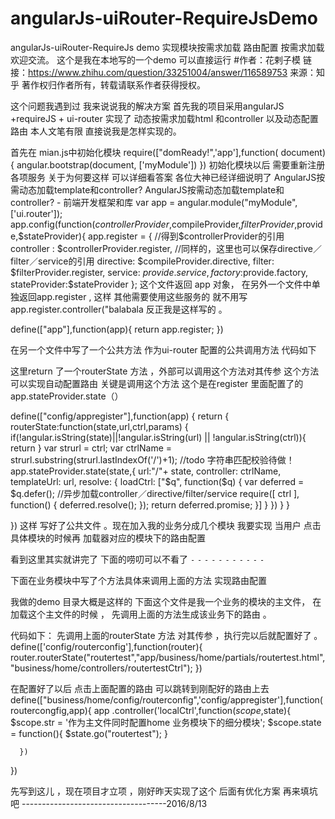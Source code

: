 # angularJs-uiRouter-RequireJsDemo
 angularJs-uiRouter-RequireJs  demo  实现模块按需求加载  路由配置 按需求加载 欢迎交流。
 这个是我在本地写的一个demo  可以直接运行
#作者：花剌子模
链接：https://www.zhihu.com/question/33251004/answer/116589753
来源：知乎
著作权归作者所有，转载请联系作者获得授权。

这个问题我遇到过 我来说说我的解决方案
首先我的项目采用angularJS +requireJS + ui-router
实现了 动态按需求加载html 和controller 以及动态配置路由
本人文笔有限 直接说我是怎样实现的。

首先在 mian.js中初始化模块
require(["domReady!",'app'],function( document){
angular.bootstrap(document, ['myModule'])
})
初始化模块以后 需要重新注册各项服务 关于为何要这样 可以详细看答案 各位大神已经详细说明了
AngularJS按需动态加载template和controller? 
AngularJS按需动态加载template和controller? - 前端开发框架和库
var app = angular.module("myModule", ['ui.router']);
app.config(function($controllerProvider,$compileProvider,$filterProvider,$provide,$stateProvider){
app.register = {
//得到$controllerProvider的引用
      controller : $controllerProvider.register,
//同样的，这里也可以保存directive／filter／service的引用
      directive: $compileProvider.directive,
filter: $filterProvider.register,
service: $provide.service,
factory:$provide.factory,
stateProvider:$stateProvider
   };
这个文件返回 app 对象， 在另外一个文件中单独返回app.register , 这样 其他需要使用这些服务的 就不用写 app.register.controller("balabala 反正我是这样写的 。

define(["app"],function(app){
    return app.register;
}) 


在另一个文件中写了一个公共方法 作为ui-router 配置的公共调用方法
代码如下

这里return 了一个routerState 方法 ，外部可以调用这个方法对其传参 这个方法可以实现自动配置路由
关键是调用这个方法 这个是在register 里面配置了的app.stateProvider.state（）

define(["config/appregister"],function(app) {
return {
routerState:function(state,url,ctrl,params) {
if(!angular.isString(state)||!angular.isString(url) || !angular.isString(ctrl)){
return
            }
var strurl = ctrl;
var ctrlName = strurl.substring(strurl.lastIndexOf('/')+1);
//todo  字符串匹配校验待做！
            app.stateProvider.state(state,{
url:"/"+ state,
controller: ctrlName,
templateUrl: url,
resolve: {
loadCtrl: ["$q", function($q) {
var deferred = $q.defer();
//异步加载controller／directive/filter/service
                            require([
                               ctrl
                            ], function() { deferred.resolve(); });
return deferred.promise;
                        }]
                    }
                })
            }
        }


})
这样 写好了公共文件 。现在加入我的业务分成几个模块 
我要实现 当用户 点击具体模块的时候再 加载器对应的模块下的路由配置


看到这里其实就讲完了 下面的唠叨可以不看了 `-` `-` `-` `-` `-` `-` `-` `-` `-` `-` `-`

下面在业务模块中写了个方法具体来调用上面的方法 实现路由配置




我做的demo 目录大概是这样的
下面这个文件是我一个业务的模块的主文件， 在加载这个主文件的时候 ， 先调用上面的方法生成该业务下的路由 。


代码如下：
先调用上面的routerState 方法 对其传参 ，执行完以后就配置好了 。
define(['config/routerconfig'],function(router){
     router.routerState("routertest","app/business/home/partials/routertest.html","business/home/controllers/routertestCtrl");
})

在配置好了以后 点击上面配置的路由 可以跳转到刚配好的路由上去 
define(["business/home/config/routerconfig",'config/appregister'],function(routercongfig,app){
   app
      .controller('localCtrl',function($scope,$state){
         $scope.str = '作为主文件同时配置home 业务模块下的细分模块';
         $scope.state = function(){
            $state.go("routertest");
         }

      })

})


先写到这儿 ，现在项目才立项 ，刚好昨天实现了这个 后面有优化方案 再来填坑吧 
------------------------------------2016/8/13
